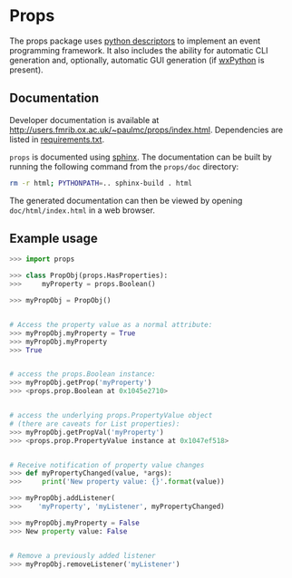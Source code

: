 Props
=====

The props package uses 
[python descriptors](http://nbviewer.ipython.org/gist/ChrisBeaumont/5758381/descriptor_writeup.ipynb)
to implement an event programming framework. It also includes the ability for 
automatic CLI generation and, optionally, automatic GUI generation (if 
[wxPython](http://www.wxpython.org) is present).


Documentation
-------------


Developer documentation is available at
http://users.fmrib.ox.ac.uk/~paulmc/props/index.html. Dependencies are listed
in [requirements.txt](requirements.txt).


``props`` is documented using [sphinx](http://http://sphinx-doc.org/). The
documentation can be built by running the following command from the
``props/doc`` directory:


```sh
rm -r html; PYTHONPATH=.. sphinx-build . html
```


The generated documentation can then be viewed by opening
``doc/html/index.html`` in a web browser.


Example usage
-------------


```python
>>> import props

>>> class PropObj(props.HasProperties):
>>>     myProperty = props.Boolean()

>>> myPropObj = PropObj()


# Access the property value as a normal attribute:
>>> myPropObj.myProperty = True
>>> myPropObj.myProperty
>>> True


# access the props.Boolean instance:
>>> myPropObj.getProp('myProperty')
>>> <props.prop.Boolean at 0x1045e2710>


# access the underlying props.PropertyValue object
# (there are caveats for List properties):
>>> myPropObj.getPropVal('myProperty')
>>> <props.prop.PropertyValue instance at 0x1047ef518>


# Receive notification of property value changes
>>> def myPropertyChanged(value, *args):
>>>     print('New property value: {}'.format(value))

>>> myPropObj.addListener(
>>>    'myProperty', 'myListener', myPropertyChanged)

>>> myPropObj.myProperty = False
>>> New property value: False


# Remove a previously added listener
>>> myPropObj.removeListener('myListener')
```
